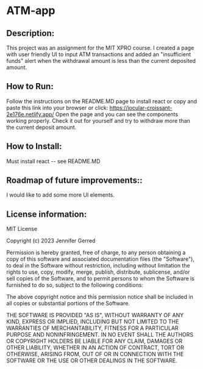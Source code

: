 # ATM-app
## Description:
This project was an assignment for the MIT XPRO course. I created a page with user friendly UI to input ATM transactions and added an "insufficient funds" alert when the withdrawal amount is less than the current deposited amount.
## How to Run:  
Follow the instructions on the README.MD page to install react or copy and paste this link into your browser or click: https://jocular-croissant-2e176e.netlify.app/ Open the page and you can see the components working properly. Check it out for yourself and try to withdraw more than the current deposit amount. 
## How to Install:
Must install react -- see README.MD
## Roadmap of future improvements:: 
I would like to add some more UI elements.
## License information: 
MIT License

Copyright (c) 2023 Jennifer Gerred

Permission is hereby granted, free of charge, to any person obtaining a copy
of this software and associated documentation files (the "Software"), to deal
in the Software without restriction, including without limitation the rights
to use, copy, modify, merge, publish, distribute, sublicense, and/or sell
copies of the Software, and to permit persons to whom the Software is
furnished to do so, subject to the following conditions:

The above copyright notice and this permission notice shall be included in all
copies or substantial portions of the Software.

THE SOFTWARE IS PROVIDED "AS IS", WITHOUT WARRANTY OF ANY KIND, EXPRESS OR
IMPLIED, INCLUDING BUT NOT LIMITED TO THE WARRANTIES OF MERCHANTABILITY,
FITNESS FOR A PARTICULAR PURPOSE AND NONINFRINGEMENT. IN NO EVENT SHALL THE
AUTHORS OR COPYRIGHT HOLDERS BE LIABLE FOR ANY CLAIM, DAMAGES OR OTHER
LIABILITY, WHETHER IN AN ACTION OF CONTRACT, TORT OR OTHERWISE, ARISING FROM,
OUT OF OR IN CONNECTION WITH THE SOFTWARE OR THE USE OR OTHER DEALINGS IN THE
SOFTWARE.
